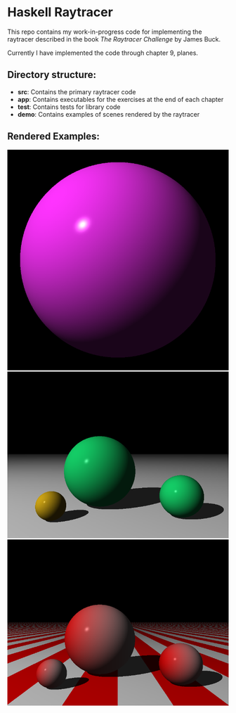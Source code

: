 # Haskell Raytracer

This repo contains my work-in-progress code for implementing the raytracer described in the book *The Raytracer Challenge* by James Buck.

Currently I have implemented the code through chapter 9, planes.

## Directory structure:
- **src**: Contains the primary raytracer code
- **app**: Contains executables for the exercises at the end of each chapter
- **test**: Contains tests for library code
- **demo**: Contains examples of scenes rendered by the raytracer

## Rendered Examples:
![Shaded Sphere](demo/shaded-sphere.png)
![Three Spheres with Plane](demo/three-spheres-plane.png)
![Three Spheres with Patterns](demo/three-patterned-spheres.png)
